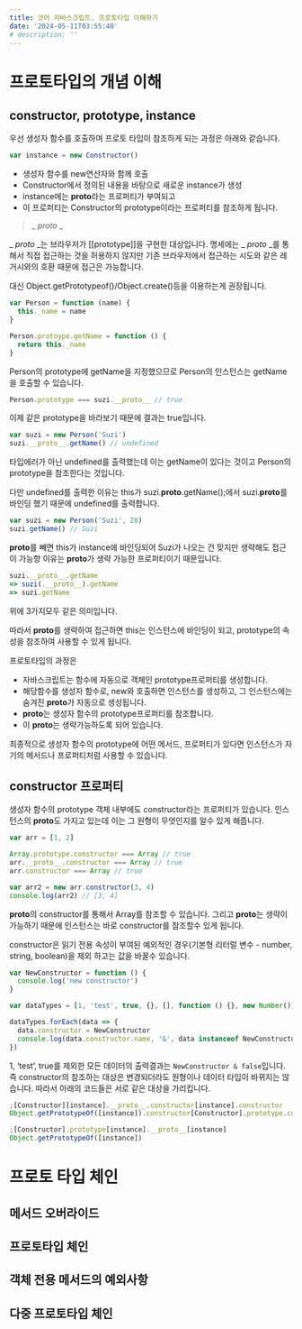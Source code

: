 ```yaml
---
title: 코어 자바스크립트, 프로토타입 이해하기
date: '2024-05-11T03:55:40'
# description: ''
---
```


# 프로토타입의 개념 이해

## constructor, prototype, instance

우선 생성자 함수를 호출하며 프로토 타입이 참조하게 되는 과정은 아래와 같습니다.

```jsx
var instance = new Constructor()
```

- 생성자 함수를 new연산자와 함께 호출
- Constructor에서 정의된 내용을 바탕으로 새로운 instance가 생성
- instance에는 **proto**라는 프로퍼티가 부여되고
- 이 프로퍼티는 Constructor의 prototype이라는 프로퍼티를 참조하게 됩니다.

> \_ _proto_ \_

\_ _proto_ _는 브라우저가 [[prototype]]을 구현한 대상입니다. 명세에는 _ _proto_ \_를 통해서 직접 접근하는 것을 허용하지 않지만 기존 브라우저에서 접근하는 시도와 같은 레거시와의 호환 때문에 접근은 가능합니다.

대신 Object.getPrototypeof()/Object.create()등을 이용하는게 권장됩니다.

```jsx
var Person = function (name) {
  this._name = name
}

Person.protoype.getName = function () {
  return this._name
}
```

Person의 prototype에 getName을 지정했으므로 Person의 인스턴스는 getName을 호출할 수 있습니다.

```jsx
Person.prototype === suzi.__proto__ // true
```

이제 같은 prototype을 바라보기 때문에 결과는 true입니다.

```jsx
var suzi = new Person('Suzi')
suzi.__proto__.getName() // undefined
```

타입에러가 아닌 undefined를 출력했는데 이는 getName이 있다는 것이고 Person의 prototype을 참조한다는 것입니다.

다만 undefined를 출력한 이유는 this가 suzi.**proto**.getName();에서 suzi.**proto**를 바인딩 했기 때문에 undefined를 출력합니다.

```jsx
var suzi = new Person('Suzi', 28)
suzi.getName() // Suzi
```

**proto**를 빼면 this가 instance에 바인딩되어 Suzi가 나오는 건 맞지만 생략해도 접근이 가능항 이유는 **proto**가 생략 가능한 프로퍼티이기 때문입니다.

```jsx
suzi.__proto__.getName
=> suzi(.__proto__).getName
=> suzi.getName
```

위에 3가지모두 같은 의미입니다.

따라서 **proto**를 생략하여 접근하면 this는 인스턴스에 바인딩이 되고, prototype의 속성을 참조하여 사용할 수 있게 됩니다.

프로토타입의 과정은

- 자바스크립트는 함수에 자동으로 객체인 prototype프로퍼티를 생성합니다.
- 해당함수를 생성자 함수로, new와 호출하면 인스턴스를 생성하고, 그 인스턴스에는 숨겨진 **proto**가 자동으로 생성됩니다.
- **proto**는 생성자 함수의 prototype프로퍼티를 참조합니다.
- 이 **proto**는 생략가능하도록 되어 있습니다.

최종적으로 생성자 함수의 prototype에 어떤 메서드, 프로퍼티가 있다면 인스턴스가 자기의 메서드나 프로퍼티처럼 사용할 수 있습니다.

## constructor 프로퍼티

생성자 함수의 prototype 객체 내부에도 constructor라는 프로퍼티가 있습니다. 인스턴스의 **proto**도 가지고 있는데 이는 그 원형이 무엇인지를 알수 있게 해줍니다.

```jsx
var arr = [1, 2]

Array.prototype.constructor === Array // true
arr.__proto__.constructor === Array // true
arr.constructor === Array // true

var arr2 = new arr.constructor(3, 4)
console.log(arr2) // [3, 4]
```

**proto**의 constructor를 통해서 Array를 참조할 수 있습니다. 그리고 **proto**는 생략이 가능하기 때문에 인스턴스는 바로 constructor를 참조할수 있게 됩니다.

constructor은 읽기 전용 속성이 부여된 예외적인 경우(기본형 리터럴 변수 - number, string, boolean)을 제외 하고는 값을 바꿀수 있습니다.

```jsx
var NewConstructor = function () {
  console.log('new constructor')
}

var dataTypes = [1, 'test', true, {}, [], function () {}, new Number()]

dataTypes.forEach(data => {
  data.constructor = NewConstructor
  console.log(data.constructor.name, '&', data instanceof NewConstructor)
})
```

1, ‘test’, true를 제외한 모든 데이터의 출력결과는 `NewConstructor & false`입니다. 즉 constructor의 참조하는 대상은 변경되더라도 원형이나 데이터 타입이 바뀌지는 않습니다.
따라서 아래의 코드들은 서로 같은 대상을 가리킵니다.

```jsx
;[Constructor][instance].__proto__.constructor[instance].constructor
Object.getPrototypeOf([instance]).constructor[Constructor].prototype.constructor
```

```jsx
;[Constructor].prototype[instance].__proto__[instance]
Object.getPrototypeOf([instance])
```

# 프로토 타입 체인

## 메서드 오버라이드

## 프로토타입 체인

## 객체 전용 메서드의 예외사항

## 다중 프로토타입 체인
